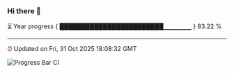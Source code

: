 ### Hi there 👋

⏳ Year progress { ████████████████████████▁▁▁▁▁▁ } 83.22 %

---

⏰ Updated on Fri, 31 Oct 2025 18:08:32 GMT

![Progress Bar CI](https://github.com/liununu/liununu/workflows/Progress%20Bar%20CI/badge.svg)
